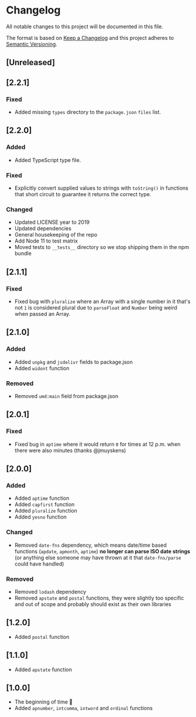 # Changelog

All notable changes to this project will be documented in this file.

The format is based on [Keep a Changelog](http://keepachangelog.com/en/1.0.0/)
and this project adheres to [Semantic Versioning](http://semver.org/spec/v2.0.0.html).

## [Unreleased]

## [2.2.1]

### Fixed

- Added missing `types` directory to the `package.json` `files` list.

## [2.2.0]

### Added

- Added TypeScript type file.

### Fixed

- Explicitly convert supplied values to strings with `toString()` in functions that short circuit to guarantee it returns the correct type.

### Changed

- Updated LICENSE year to 2019
- Updated dependencies
- General housekeeping of the repo
- Add Node 11 to test matrix
- Moved tests to `__tests__` directory so we stop shipping them in the npm bundle

## [2.1.1]

### Fixed

- Fixed bug with `pluralize` where an Array with a single number in it that's not `1` is considered plural due to `parseFloat` and `Number` being weird when passed an Array.

## [2.1.0]

### Added

- Added `unpkg` and `jsdelivr` fields to package.json
- Added `widont` function

### Removed

- Removed `umd:main` field from package.json

## [2.0.1]

### Fixed

- Fixed bug in `aptime` where it would return `0` for times at 12 p.m. when there were also minutes (thanks @jmuyskens)

## [2.0.0]

### Added

- Added `aptime` function
- Added `capfirst` function
- Added `pluralize` function
- Added `yesno` function

### Changed

- Removed `date-fns` dependency, which means date/time based functions (`apdate`, `apmonth`, `aptime`) **no longer can parse ISO date strings** (or anything else someone may have thrown at it that `date-fns/parse` could have handled)

### Removed

- Removed `lodash` dependency
- Removed `apstate` and `postal` functions, they were slightly too specific and out of scope and probably should exist as their own libraries

## [1.2.0]

- Added `postal` function

## [1.1.0]

- Added `apstate` function

## [1.0.0]

- The beginning of time :tada:
- Added `apnumber`, `intcomma`, `intword` and `ordinal` functions
